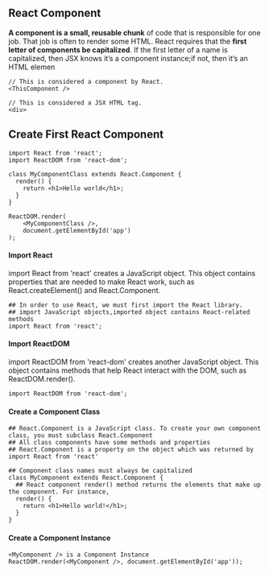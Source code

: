 
## React Component
**A component is a small, reusable chunk** of code that is responsible for one job. That job is often to render some HTML.
React requires that the **first letter of components be capitalized**. If the first letter of a name is capitalized, then JSX knows it’s a component instance;if not, then it’s an HTML elemen
```
// This is considered a component by React.
<ThisComponent />
  
// This is considered a JSX HTML tag. 
<div>
```
## Create First React Component
```
import React from 'react';
import ReactDOM from 'react-dom';

class MyComponentClass extends React.Component {
  render() {
    return <h1>Hello world</h1>;
  }
}

ReactDOM.render(
	<MyComponentClass />, 
	document.getElementById('app')
);

```

#### Import React
import React from 'react' creates a JavaScript object. This object contains properties that are needed to make React work, such as React.createElement() and React.Component.

```
## In order to use React, we must first import the React library. 
## import JavaScript objects,imported object contains React-related methods
import React from 'react'; 
```
#### Import ReactDOM
import ReactDOM from 'react-dom' creates another JavaScript object. This object contains methods that help React interact with the DOM, such as ReactDOM.render().

```
import ReactDOM from 'react-dom';  
```
#### Create a Component Class

```
## React.Component is a JavaScript class. To create your own component class, you must subclass React.Component
## All class components have some methods and properties 
## React.Component is a property on the object which was returned by import React from 'react'

## Component class names must always be capitalized
class MyComponent extends React.Component {
  ## React component render() method returns the elements that make up the component. For instance,
  render() {
    return <h1>Hello world!</h1>;
  }
}
```
#### Create a Component Instance
```
<MyComponent /> is a Component Instance 
ReactDOM.render(<MyComponent />, document.getElementById('app')); 

```
